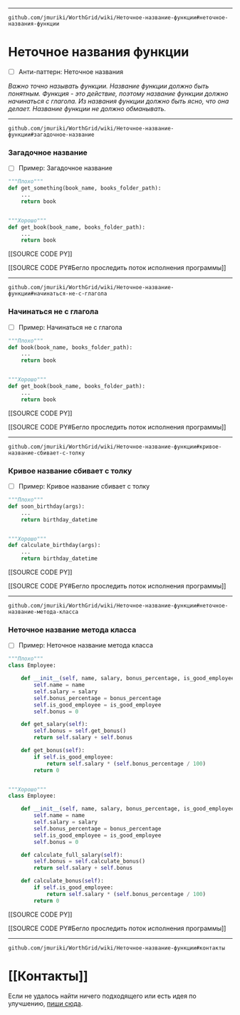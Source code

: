 ***
```url
github.com/jmuriki/WorthGrid/wiki/Неточное-название-функции#неточное-названия-функции
```
# Неточное названия функции
- [ ] Анти-паттерн: Неточное названия

_Важно точно называть функции.
Название функции должно быть понятным.
Функция - это действие, поэтому название функции должно начинаться с глагола.
Из названия функции должно быть ясно, что она делает.
Название функции не должно обманывать._

***
```url
github.com/jmuriki/WorthGrid/wiki/Неточное-название-функции#загадочное-название
```
### Загадочное название
- [ ] Пример: Загадочное название

```python
"""Плохо"""
def get_something(book_name, books_folder_path):
    ...
    return book


"""Хорошо"""
def get_book(book_name, books_folder_path):
    ...
    return book
```

[[SOURCE CODE PY]]

[[SOURCE CODE PY#Бегло проследить поток исполнения программы]]

***
```url
github.com/jmuriki/WorthGrid/wiki/Неточное-название-функции#начинаться-не-с-глагола
```
### Начинаться не с глагола
- [ ] Пример: Начинаться не с глагола

```python
"""Плохо"""
def book(book_name, books_folder_path):
    ...
    return book


"""Хорошо"""
def get_book(book_name, books_folder_path):
    ...
    return book
```

[[SOURCE CODE PY]]

[[SOURCE CODE PY#Бегло проследить поток исполнения программы]]

***
```url
github.com/jmuriki/WorthGrid/wiki/Неточное-название-функции#кривое-название-сбивает-с-толку
```
### Кривое название сбивает с толку
- [ ] Пример: Кривое название сбивает с толку

```python
"""Плохо"""
def soon_birthday(args):
    ...
    return birthday_datetime


"""Хорошо"""
def calculate_birthday(args):
    ...
    return birthday_datetime
```

[[SOURCE CODE PY]]

[[SOURCE CODE PY#Бегло проследить поток исполнения программы]]

***
```url
github.com/jmuriki/WorthGrid/wiki/Неточное-название-функции#неточное-название-метода-класса
```
### Неточное название метода класса
- [ ] Пример: Неточное название метода класса

```python
"""Плохо"""
class Employee:

    def __init__(self, name, salary, bonus_percentage, is_good_employee):
        self.name = name
        self.salary = salary
        self.bonus_percentage = bonus_percentage
        self.is_good_employee = is_good_employee
        self.bonus = 0

    def get_salary(self):
        self.bonus = self.get_bonus()
        return self.salary + self.bonus

    def get_bonus(self):
        if self.is_good_employee:
            return self.salary * (self.bonus_percentage / 100)
        return 0


"""Хорошо"""
class Employee:

    def __init__(self, name, salary, bonus_percentage, is_good_employee):
        self.name = name
        self.salary = salary
        self.bonus_percentage = bonus_percentage
        self.is_good_employee = is_good_employee
        self.bonus = 0

    def calculate_full_salary(self):
        self.bonus = self.calculate_bonus()
        return self.salary + self.bonus

    def calculate_bonus(self):
        if self.is_good_employee:
            return self.salary * (self.bonus_percentage / 100)
        return 0
```

[[SOURCE CODE PY]]

[[SOURCE CODE PY#Бегло проследить поток исполнения программы]]

***
```url
github.com/jmuriki/WorthGrid/wiki/Неточное-название-функции#контакты
```
# [[Контакты]]
Если не удалось найти ничего подходящего или есть идея по улучшению, [пиши сюда](https://github.com/jmuriki/WorthGrid/wiki/Контакты).
